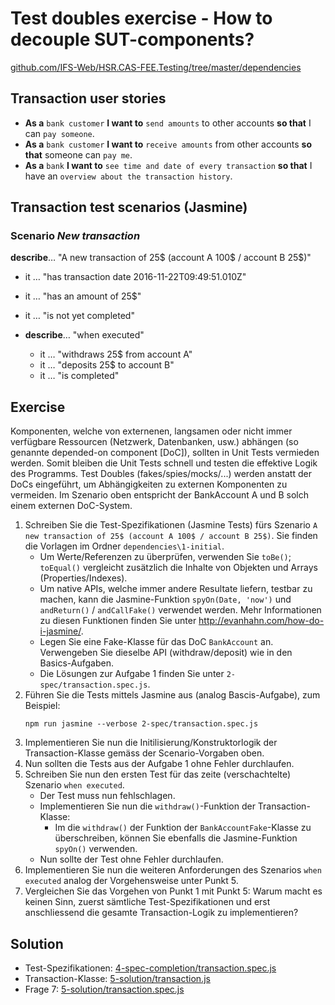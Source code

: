 # Test doubles exercise - How to decouple SUT-components?

[github.com/IFS-Web/HSR.CAS-FEE.Testing/tree/master/dependencies](https://github.com/IFS-Web/HSR.CAS-FEE.Testing/tree/master/dependencies)


## Transaction user stories

* **As a** `bank customer` **I want to** `send amounts` to other accounts **so that** I can `pay someone`.
* **As a** `bank customer` **I want to** `receive amounts` from other accounts **so that** someone can `pay me`.
* **As a** `bank` **I want to** `see time and date of every transaction` **so that** I have an `overview about the transaction history`.


## Transaction test scenarios (Jasmine)

### Scenario *New transaction*
**describe**… "A new transaction of 25$ (account A 100$ / account B 25$)"
* it … "has transaction date 2016-11-22T09:49:51.010Z"
* it … "has an amount of 25$"
* it … "is not yet completed"
 
* **describe**… "when executed"
	* it … "withdraws 25$ from account A"
	* it … "deposits 25$ to account B"
	* it … "is completed"


## Exercise

Komponenten, welche von externenen, langsamen oder nicht immer verfügbare Ressourcen (Netzwerk, Datenbanken, usw.) abhängen (so genannte depended-on component [DoC]), sollten in Unit Tests vermieden werden. Somit bleiben die Unit Tests schnell und testen die effektive Logik des Programms. Test Doubles (fakes/spies/mocks/...) werden anstatt der DoCs eingeführt, um Abhängigkeiten zu externen Komponenten zu vermeiden. Im Szenario oben entspricht der BankAccount A und B solch einem externen DoC-System.

1. Schreiben Sie die Test-Spezifikationen (Jasmine Tests) fürs Szenario ```A new transaction of 25$ (account A 100$ / account B 25$)```. Sie finden die Vorlagen im Ordner `dependencies\1-initial`.
	* Um Werte/Referenzen zu überprüfen, verwenden Sie ```toBe()```; ```toEqual()``` vergleicht zusätzlich die Inhalte von Objekten und Arrays (Properties/Indexes).
	* Um native APIs, welche immer andere Resultate liefern, testbar zu machen, kann die Jasmine-Funktion ```spyOn(Date, 'now')``` und ```andReturn()``` / ```andCallFake()``` verwendet werden. Mehr Informationen zu diesen Funktionen finden Sie unter http://evanhahn.com/how-do-i-jasmine/.
	* Legen Sie eine Fake-Klasse für das DoC ```BankAccount``` an. Verwengeben Sie dieselbe API (withdraw/deposit) wie in den Basics-Aufgaben.
	* Die Lösungen zur Aufgabe 1 finden Sie unter ```2-spec/transaction.spec.js```.
2. Führen Sie die Tests mittels Jasmine aus (analog Bascis-Aufgabe), zum Beispiel:
	```shell
	npm run jasmine --verbose 2-spec/transaction.spec.js
	```
3. Implementieren Sie nun die Initilisierung/Konstruktorlogik der Transaction-Klasse gemäss der Scenario-Vorgaben oben.
4. Nun sollten die Tests aus der Aufgabe 1 ohne Fehler durchlaufen.
5. Schreiben Sie nun den ersten Test für das zeite (verschachtelte) Szenario ```when executed```.
	* Der Test muss nun fehlschlagen.
	* Implementieren Sie nun die ```withdraw()```-Funktion der Transaction-Klasse:
		* Im die ```withdraw()``` der Funktion der ```BankAccountFake```-Klasse zu überschreiben, können Sie ebenfalls die Jasmine-Funktion ```spyOn()``` verwenden.
	* Nun sollte der Test ohne Fehler durchlaufen.
6. Implementieren Sie nun die weiteren Anforderungen des Szenarios ```when executed``` analog der Vorgehensweise unter Punkt 5. 
7. Vergleichen Sie das Vorgehen von Punkt 1 mit Punkt 5: Warum macht es keinen Sinn, zuerst sämtliche Test-Spezifikationen und erst anschliessend die gesamte Transaction-Logik zu implementieren?


## Solution

* Test-Spezifikationen: [4-spec-completion/transaction.spec.js](./4-spec-completion/transaction.spec.js)
* Transaction-Klasse: [5-solution/transaction.js](./5-solution/transaction.js)
* Frage 7: [5-solution/transaction.spec.js](./5-solution/transaction.spec.js)
